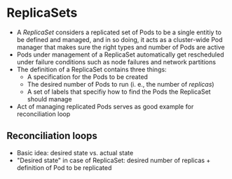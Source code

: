 # ReplicaSets

* A _ReplicaSet_ considers a replicated set of Pods to be a single entitiy to be defined and managed, and in so doing, it acts as a cluster-wide Pod manager that makes sure the right types and number of Pods are active
* Pods under management of a ReplicaSet automatically get rescheduled under failure conditions such as node failures and network partitions
* The definition of a ReplicaSet contains three things:
    * A specification for the Pods to be created
    * The desired number of Pods to run (i. e., the number of _replicas_)
    * A set of labels that specifiy how to find the Pods the ReplicaSet should manage
* Act of managing replicated Pods serves as good example for reconciliation loop

## Reconciliation loops

* Basic idea: desired state vs. actual state
* "Desired state" in case of ReplicaSet: desired number of replicas + definition of Pod to be replicated